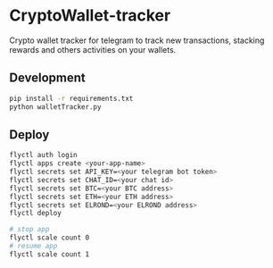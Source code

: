 # CryptoWallet-tracker

Crypto wallet tracker for telegram to track new transactions, stacking rewards and others activities on your wallets.
## Development 

```bash
pip install -r requirements.txt
python walletTracker.py
```

## Deploy

```bash
flyctl auth login
flyctl apps create <your-app-name>
flyctl secrets set API_KEY=<your telegram bot token>
flyctl secrets set CHAT_ID=<your chat id>
flyctl secrets set BTC=<your BTC address>
flyctl secrets set ETH=<your ETH address>
flyctl secrets set ELROND=<your ELROND address>
flyctl deploy

# stop app
flyctl scale count 0
# resume app
flyctl scale count 1
```
